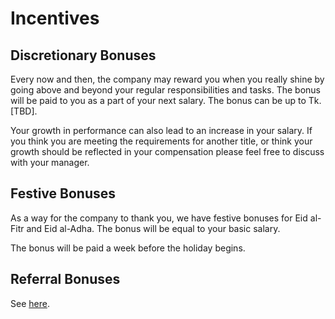 # Incentives

## Discretionary Bonuses

Every now and then, the company may reward you when you really shine by going above and beyond your regular responsibilities and tasks. The bonus will be paid to you as a part of your next salary. The bonus can be up to Tk. [TBD].

Your growth in performance can also lead to an increase in your salary. If you think you are meeting the requirements for another title, or think your growth should be reflected in your compensation please feel free to discuss with your manager.

## Festive Bonuses

As a way for the company to thank you, we have festive bonuses for Eid al-Fitr and Eid al-Adha. The bonus will be equal to your basic salary.

The bonus will be paid a week before the holiday begins.

## Referral Bonuses

See [here](refer-a-candidate.md#referral-bonuses).
